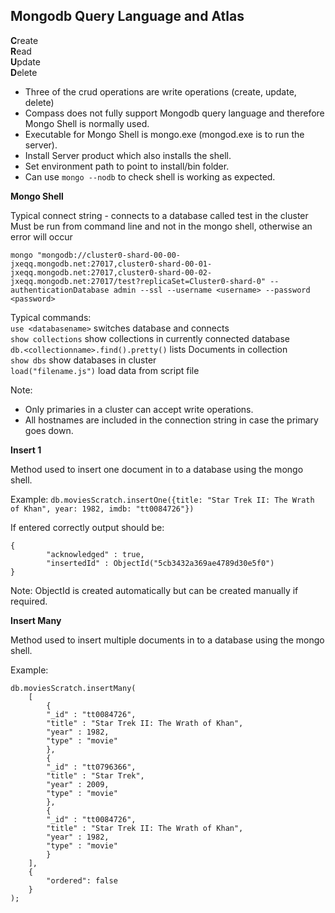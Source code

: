 ## Mongodb Query Language and Atlas  

**C**reate  
**R**ead  
**U**pdate  
**D**elete  

- Three of the crud operations are write operations (create, update, delete)  
- Compass does not fully support Mongodb query language and therefore Mongo Shell is normally used.  
- Executable for Mongo Shell is mongo.exe (mongod.exe is to run the server).  
- Install Server product which also installs the shell.  
- Set environment path to point to install/bin folder.  
- Can use ``mongo --nodb`` to check shell is working as expected.  

 **Mongo Shell**  

 Typical connect string - connects to a database called test in the cluster  
 Must be run from command line and not in the mongo shell, otherwise an error will occur  
 ```
 mongo "mongodb://cluster0-shard-00-00-jxeqq.mongodb.net:27017,cluster0-shard-00-01-jxeqq.mongodb.net:27017,cluster0-shard-00-02-jxeqq.mongodb.net:27017/test?replicaSet=Cluster0-shard-0" --authenticationDatabase admin --ssl --username <username> --password <password>
 ```  

Typical commands:  
``use <databasename>`` switches database and connects  
``show collections`` show collections in currently connected database  
``db.<collectionname>.find().pretty()`` lists Documents in collection  
``show dbs`` show databases in cluster  
``load("filename.js")`` load data from script file  

Note:  
- Only primaries in a cluster can accept write operations.  
- All hostnames are included in the connection string in case the primary goes down.  

**Insert 1**  

Method used to insert one document in to a database using the mongo shell.  

Example: ``db.moviesScratch.insertOne({title: "Star Trek II: The Wrath of Khan", year: 1982, imdb: "tt0084726"})``  

If entered correctly output should be:  
```
{
        "acknowledged" : true,
        "insertedId" : ObjectId("5cb3432a369ae4789d30e5f0")
}
```  
Note: ObjectId is created automatically but can be created manually if required.  

**Insert Many**  

Method used to insert multiple documents in to a database using the mongo shell.  

Example:  
```
db.moviesScratch.insertMany(
    [
        {
	    "_id" : "tt0084726",
	    "title" : "Star Trek II: The Wrath of Khan",
	    "year" : 1982,
	    "type" : "movie"
        },
        {
	    "_id" : "tt0796366",
	    "title" : "Star Trek",
	    "year" : 2009,
	    "type" : "movie"
        },
        {
	    "_id" : "tt0084726",
	    "title" : "Star Trek II: The Wrath of Khan",
	    "year" : 1982,
	    "type" : "movie"
        }
    ],
    {
        "ordered": false 
    }
);
```  












